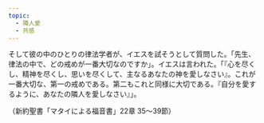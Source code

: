 ```yaml
---
topic:
  - 隣人愛
  - 共感
---
```

そして彼の中のひとりの律法学者が、イエスを試そうとして質問した。「先生、律法の中で、どの戒めが一番大切なのですか」。イエスは言われた。「『心を尽くし、精神を尽くし、思いを尽くして、主なるあなたの神を愛しなさい』。これが一番大切な、第一の戒めである。第二もこれと同様に大切である。『自分を愛するように、あなたの隣人を愛しなさい』」。

（新約聖書「マタイによる福音書」22章 35〜39節）